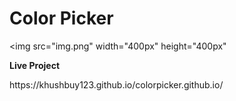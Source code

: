 # Color Picker
<img src="img.png" width="400px" height="400px"

**Live Project**
<p>https://khushbuy123.github.io/colorpicker.github.io/</p> 
